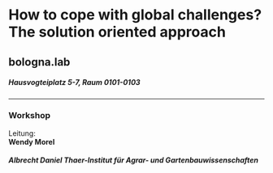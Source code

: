 # How to cope with global challenges? The solution oriented approach
## bologna.lab
##### Hausvogteiplatz 5-7, Raum 0101-0103
---
### Workshop
Leitung: \
**Wendy Morel**  
##### Albrecht Daniel Thaer-Institut für Agrar- und Gartenbauwissenschaften
